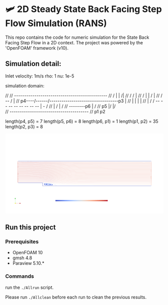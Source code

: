 #  🛩️ 2D Steady State Back Facing Step Flow Simulation (RANS)

This repo contains the code for numeric simulation for the State Back Facing Step Flow in a 2D context. The project was powered by the 'OpenFOAM' framework (v10).

## Simulation detail:

Inlet velocity: 1m/s
rho: 1
nu: 1e-5

simulation domain:

//
//        ----------------------------------------------
//       / |      |                                    /|
//      /                                             / |
//     /   |      |                                  /  |
//    /       --                                    /   |
//  p4----/------/----------------------------------p3  |
//    |           |                                |    |
//    | /      /   --  --  --  --  --  --  --   -- | - / 
//    |         /                                  |  /
//    --------p6                                   | /
//    p5     |/                                    |/   
//           ---------------------------------------
//           p1                                    p2        

length(p4, p5) = 7
length(p5, p6) = 8
length(p6, p1) = 1
length(p1, p2) = 35
length(p2, p3) = 8


![Visulization](https://raw.githubusercontent.com/chunyang-w/2D-Steady-State-Back-Facing-Step-Flow-Simulation-RANS-Openfoam/main/demo.png)

## Run this project

### Prerequisites

+ OpenFOAM 10
+ gmsh 4.8
+ Paraview 5.10.*

### Commands

run the `./Allrun` script.

Please run `./Allclean` before each run to clean the previous results.
